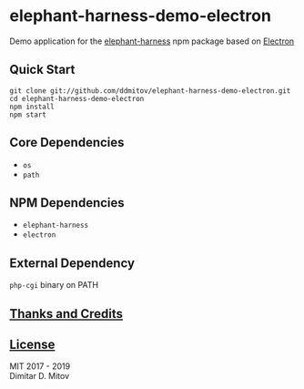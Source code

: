 # elephant-harness-demo-electron

Demo application for the [elephant-harness](https://www.npmjs.com/package/elephant-harness) npm package based on [Electron](http://electron.atom.io/)

## Quick Start

``git clone git://github.com/ddmitov/elephant-harness-demo-electron.git``  
``cd elephant-harness-demo-electron``  
``npm install``  
``npm start``

## Core Dependencies

* ``os``
* ``path``

## NPM Dependencies

* ``elephant-harness``
* ``electron``

## External Dependency

``php-cgi`` binary on PATH

## [Thanks and Credits](./CREDITS.md)

## [License](./LICENSE.md)

MIT 2017 - 2019  
Dimitar D. Mitov  
